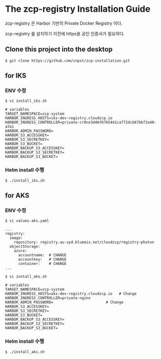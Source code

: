 # The zcp-registry Installation Guide

zcp-registry 은 Harbor 기반의 Private Docker Registry 이다.

zcp-registry 를 설치하기 이전에 https용 공인 인증서가 필요하다.

## Clone this project into the desktop
```
$ git clone https://github.com/cnpst/zcp-installation.git
```

## for IKS

### ENV 수정

```
$ vi install_iks.sh
```

```
# variables
TARGET_NAMESPACE=zcp-system
HARBOR_INGRESS_HOSTS=iks-dev-registry.cloudzcp.io
HARBOR_INGRESS_CONTROLLER=private-cr0ce3d46f6765441ca772dcb67bbf2a40-alb1
HARBOR_ADMIN_PASSWORD=
HARBOR_S3_ACCESSKEY=
HARBOR_S3_SECRETKEY=
HARBOR_S3_BUCKET=
HARBOR_BACKUP_S3_ACCESSKEY=
HARBOR_BACKUP_S3_SECRETKEY=
HARBOR_BACKUP_S3_BUCKET=
```

### Helm install 수행

```
$ ./install_iks.sh
```

## for AKS

### ENV 수정

```
$ vi values-aks.yaml

...
registry:
  image:
    repository: registry.au-syd.bluemix.net/cloudzcp/registry-photon
  objectStorage:
    azure:
      accountname:  # CHANGE
      accountkey:   # CHANGE
      container:    # CHANGE
...
```

```
$ vi install_aks.sh

# variables
TARGET_NAMESPACE=zcp-system
HARBOR_INGRESS_HOSTS=aks-dev-registry.cloudzcp.io   # Change
HARBOR_INGRESS_CONTROLLER=private-nginx
HARBOR_ADMIN_PASSWORD=                        # Change
HARBOR_S3_ACCESSKEY=
HARBOR_S3_SECRETKEY=
HARBOR_S3_BUCKET=
HARBOR_BACKUP_S3_ACCESSKEY=
HARBOR_BACKUP_S3_SECRETKEY=
HARBOR_BACKUP_S3_BUCKET=
```

### Helm install 수행

```
$ ./install_aks.sh
```

